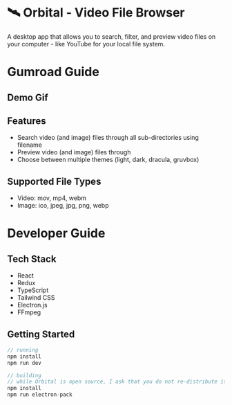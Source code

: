 # 🛰 Orbital - Video File Browser

A desktop app that allows you to search, filter, and preview video files on your computer - like YouTube for your local file system.

# Gumroad Guide

## Demo Gif

## Features

- Search video (and image) files through all sub-directories using filename
- Preview video (and image) files through
- Choose between multiple themes (light, dark, dracula, gruvbox)

## Supported File Types

- Video: mov, mp4, webm
- Image: ico, jpeg, jpg, png, webp

# Developer Guide

## Tech Stack

- React
- Redux
- TypeScript
- Tailwind CSS
- Electron.js
- FFmpeg

## Getting Started

```javascript
// running
npm install
npm run dev

// building
// while Orbital is open source, I ask that you do not re-distribute it
npm install
npm run electron-pack
```
